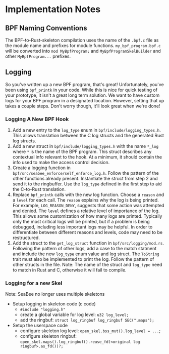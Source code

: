 # Implementation Notes

## BPF Naming Conventions

The BPF-to-Rust-skeleton compilation uses the name of the `.bpf.c` file
    as the module name and prefixes for module functions.
`my_bpf_program.bpf.c` will be converted into `mod MyBpfProgram;`
  and `MyBpfProgramSkelBuilder` and other `MyBpfProgram...` prefixes.

## Logging

So you've written up a new BPF program, that's great!
Unfortunately, you've been using `bpf_printk` in your code.
While this is nice for quick testing of your prototype,
  it isn't a great long term solution.
We want to have custom logs for your BPF program in a designated location.
However, setting that up takes a couple steps.
Don't worry though, it'll look great when we're done!

### Logging A New BPF Hook

1. Add a new entry to the `log_type` enum in `bpf/include/logging_types.h`.
   This allows translation between the C log structs and the generated Rust log structs.
1. Add a new struct in `bpf/include/logging_types.h` with the
     name `*_log` where `*` is the name of the BPF program.
   This struct describes any contextual info relevant to the hook.
   At a minimum, it should contain the info used to make the access control decision.
1. Create a logging function in `bpf/src/seabee_enforce/self_enforce_log.h`.
   Follow the pattern of the other functions already present.
   Instantiate the struct from step 2 and send it to the ringbuffer.
   Use the `log_type` defined in the first step to aid the C-to-Rust translation.
1. Replace `bpf_printk` calls with the new log function.
   Choose a `reason` and a `level` for each call.
   The `reason` explains why the log is being printed.
   For example, `LOG_REASON_DENY`, suggests that some action was attempted and denied.
   The `level` defines a relative level of importance of the log.
   This allows some customization of how many logs are printed.
   Typically only the most critical logs will be printed,
     but if a problem is being debugged, including less important logs may be helpful.
   In order to differentiate between different reasons and levels,
     code may need to be restructured.
1. Add the struct to the `get_log_struct` function in `bpf/src/logging/mod.rs`.
   Following the pattern of other logs,
     add a case to the match statment and include the new `log_type` enum value and log struct.
   The `ToString` trait must also be implemented to print the log.
   Follow the pattern of other structs in the file.
   Note: The name of the struct and `log_type` need to match in Rust and C,
      otherwise it will fail to compile.

### Logging for a new Skel

Note: SeaBee no longer uses multiple skeletons

- Setup logging in skeleton code (c code)
  - `#include "logging.h"`
  - create a global variable for log level: `u32 log_level;`
  - add the ringbuf: `struct log_ringbuf log_ringbuf SEC(".maps");`
- Setup the userspace code
  - configure skeleton log level: `open_skel.bss_mut().log_level = ...`;
  - configure skeleton ringbuf: `open_skel.maps().log_ringbuf().reuse_fd(<original log ringbuf>.as_fd())?;`
